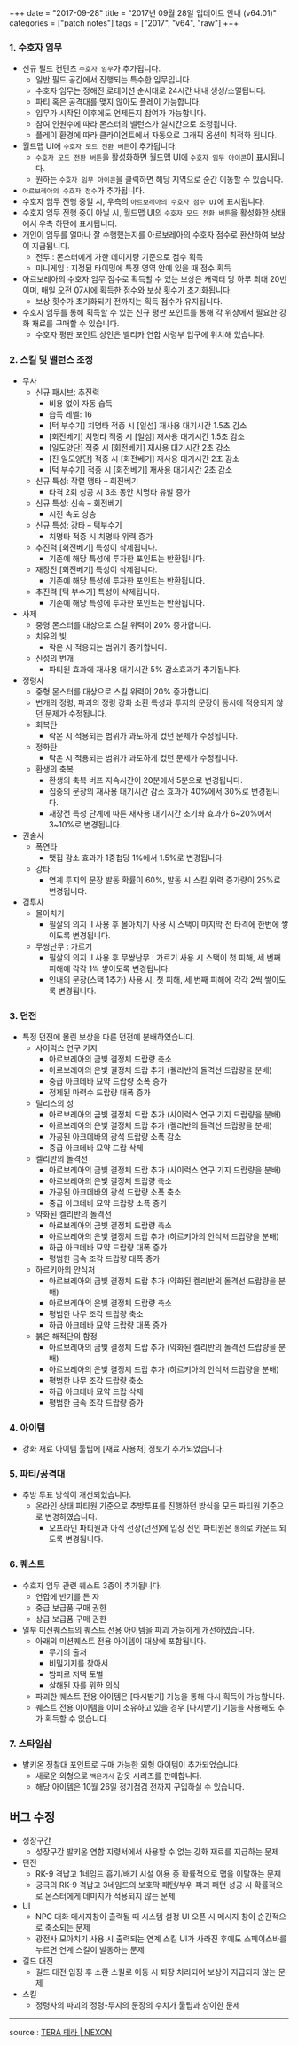 +++
date = "2017-09-28"
title = "2017년 09월 28일 업데이트 안내 (v64.01)"
categories = ["patch notes"]
tags = ["2017", "v64", "raw"]
+++

### 1. 수호자 임무
- 신규 필드 컨텐츠 `수호자 임무`가 추가됩니다.
  - 일반 필드 공간에서 진행되는 특수한 임무입니다.
  - 수호자 임무는 정해진 로테이션 순서대로 24시간 내내 생성/소멸됩니다.
  - 파티 혹은 공격대를 맺지 않아도 플레이 가능합니다.
  - 임무가 시작된 이후에도 언제든지 참여가 가능합니다.
  - 참여 인원수에 따라 몬스터의 밸런스가 실시간으로 조정됩니다.
  - 플레이 환경에 따라 클라이언트에서 자동으로 그래픽 옵션이 최적화 됩니다.
- 월드맵 UI에 `수호자 모드 전환 버튼`이 추가됩니다.
  - `수호자 모드 전환 버튼`을 활성화하면 월드맵 UI에 `수호자 임무 아이콘`이 표시됩니다.
  - 원하는 `수호자 임무 아이콘`을 클릭하면 해당 지역으로 순간 이동할 수 있습니다.
-  `아르보레아의 수호자 점수`가 추가됩니다.
  - 수호자 임무 진행 중일 시, 우측의 `아르보레아의 수호자 점수 UI`에 표시됩니다.
  - 수호자 임무 진행 중이 아닐 시, 월드맵 UI의 `수호자 모드 전환 버튼`을 활성화한 상태에서 우측 하단에 표시됩니다.
  - 개인이 임무를 얼마나 잘 수행했는지를 아르보레아의 수호자 점수로 환산하여 보상이 지급됩니다.
    - 전투 : 몬스터에게 가한 데미지량 기준으로 점수 획득
    - 미니게임 : 지정된 타이밍에 특정 영역 안에 있을 때 점수 획득
  - 아르보레아의 수호자 임무 점수로 획득할 수 있는 보상은 캐릭터 당 하루 최대 20번이며, 매일 오전 07시에 획득한 점수와 보상 횟수가 초기화됩니다.
    - 보상 횟수가 초기화되기 전까지는 획득 점수가 유지됩니다.
  - 수호자 임무를 통해 획득할 수 있는 신규 평판 포인트를 통해 각 위상에서 필요한 강화 재료를 구매할 수 있습니다.
    - 수호자 평판 포인트 상인은 벨리카 연합 사령부 입구에 위치해 있습니다.

### 2. 스킬 및 밸런스 조정
- 무사
  - 신규 패시브: 추진력
    - 비용 없이 자동 습득
    - 습득 레벨: 16
    - [턱 부수기] 치명타 적중 시 [일섬] 재사용 대기시간 1.5초 감소
    - [회전베기] 치명타 적중 시 [일섬] 재사용 대기시간 1.5초 감소
    - [일도양단] 적중 시 [회전베기] 재사용 대기시간 2초 감소
    - [진 일도양단] 적중 시 [회전베기] 재사용 대기시간 2초 감소
    - [턱 부수기] 적중 시 [회전베기] 재사용 대기시간 2초 감소
  - 신규 특성: 작렬 맹타 – 회전베기
    - 타격 2회 성공 시 3초 동안 치명타 유발 증가
  - 신규 특성: 신속 – 회전베기
    - 시전 속도 상승
  - 신규 특성: 강타 – 턱부수기
    - 치명타 적중 시 치명타 위력 증가
  - 추진력 [회전베기] 특성이 삭제됩니다.
    - 기존에 해당 특성에 투자한 포인트는 반환됩니다.
  - 재장전 [회전베기] 특성이 삭제됩니다.
    - 기존에 해당 특성에 투자한 포인트는 반환됩니다.
  - 추진력 [턱 부수기] 특성이 삭제됩니다.
    - 기존에 해당 특성에 투자한 포인트는 반환됩니다.
- 사제
  - 중형 몬스터를 대상으로 스킬 위력이 20% 증가합니다.
  - 치유의 빛
    - 락온 시 적용되는 범위가 증가합니다.
  - 신성의 번개
    - 파티원 효과에 재사용 대기시간 5% 감소효과가 추가됩니다.
- 정령사
  - 중형 몬스터를 대상으로 스킬 위력이 20% 증가합니다.
  - 번개의 정령, 파괴의 정령 강화 소환 특성과 투지의 문장이 동시에 적용되지 않던 문제가 수정됩니다.
  - 회복탄
    - 락온 시 적용되는 범위가 과도하게 컸던 문제가 수정됩니다.
  - 정화탄
    - 락온 시 적용되는 범위가 과도하게 컸던 문제가 수정됩니다.
  - 환생의 축복
    - 환생의 축복 버프 지속시간이 20분에서 5분으로 변경됩니다.
    - 집중의 문장의 재사용 대기시간 감소 효과가 40%에서 30%로 변경됩니다.
    - 재장전 특성 단계에 따른 재사용 대기시간 초기화 효과가 6~20%에서 3~10%로 변경됩니다.
- 권술사
  - 폭연타
    - 맷집 감소 효과가 1중첩당 1%에서 1.5%로 변경됩니다.
  - 강타
    - 연계 투지의 문장 발동 확률이 60%, 발동 시 스킬 위력 증가량이 25%로 변경됩니다.
- 검투사
  - 몰아치기
    - 필살의 의지 II 사용 후 몰아치기 사용 시 스택이 마지막 전 타격에 한번에 쌓이도록 변경됩니다.
  - 무쌍난무 : 가르기
    - 필살의 의지 II 사용 후 무쌍난무 : 가르기 사용 시 스택이 첫 피해, 세 번째 피해에 각각 1씩 쌓이도록 변경됩니다.
    - 인내의 문장(스택 1추가) 사용 시, 첫 피해, 세 번째 피해에 각각 2씩 쌓이도록 변경됩니다.

### 3. 던전
- 특정 던전에 몰린 보상을 다른 던전에 분배하였습니다.
  - 사이럭스 연구 기지
    - 아르보레아의 금빛 결정체 드랍량 축소
    - 아르보레아의 은빛 결정체 드랍 추가 (켈리반의 돌격선 드랍량을 분배)
    - 중급 아크데바 묘약 드랍량 소폭 증가
    - 정제된 마력수 드랍량 대폭 증가
  - 릴리스의 성
    - 아르보레아의 금빛 결정체 드랍 추가 (사이럭스 연구 기지 드랍량을 분배)
    - 아르보레아의 은빛 결정체 드랍 추가 (켈리반의 돌격선 드랍량을 분배)
    - 가공된 아크데바의 광석 드랍량 소폭 감소
    - 중급 아크데바 묘약 드랍 삭제
  - 켈리반의 돌격선
    - 아르보레아의 금빛 결정체 드랍 추가 (사이럭스 연구 기지 드랍량을 분배)
    - 아르보레아의 은빛 결정체 드랍량 축소
    - 가공된 아크데바의 광석 드랍량 소폭 축소
    - 중급 아크데바 묘약 드랍량 소폭 증가
  - 약화된 켈리반의 돌격선
    - 아르보레아의 금빛 결정체 드랍량 축소
    - 아르보레아의 은빛 결정체 드랍 추가 (하르키아의 안식처 드랍량을 분배)
    - 하급 아크데바 묘약 드랍량 대폭 증가
    - 평범한 금속 조각 드랍량 대폭 증가
  - 하르키아의 안식처
    - 아르보레아의 금빛 결정체 드랍 추가 (약화된 켈리반의 돌격선 드랍량을 분배)
    - 아르보레아의 은빛 결정체 드랍량 축소
    - 평범한 나무 조각 드랍량 축소
    - 하급 아크데바 묘약 드랍량 대폭 증가
  - 붉은 해적단의 함정
    - 아르보레아의 금빛 결정체 드랍 추가 (약화된 켈리반의 돌격선 드랍량을 분배)
    - 아르보레아의 은빛 결정체 드랍 추가 (하르키아의 안식처 드랍량을 분배)
    - 평범한 나무 조각 드랍량 축소
    - 하급 아크데바 묘약 드랍 삭제
    - 평범한 금속 조각 드랍량 증가

### 4. 아이템
- 강화 재료 아이템 툴팁에 [재료 사용처] 정보가 추가되었습니다.

### 5. 파티/공격대
- 추방 투표 방식이 개선되었습니다.
  - 온라인 상태 파티원 기준으로 추방투표를 진행하던 방식을 모든 파티원 기준으로 변경하였습니다.
    - 오프라인 파티원과 아직 전장(던전)에 입장 전인 파티원은 `동의`로 카운트 되도록 변경됩니다.

### 6. 퀘스트
- 수호자 임무 관련 퀘스트 3종이 추가됩니다.
  - 연합에 반기를 든 자
  - 중급 보급품 구매 권한
  - 상급 보급품 구매 권한
- 일부 미션퀘스트의 퀘스트 전용 아이템을 파괴 가능하게 개선하였습니다.
  - 아래의 미션퀘스트 전용 아이템이 대상에 포함됩니다.
    - 무기의 출처
    - 비밀기지를 찾아서
    - 밤피르 저택 토벌
    - 살해된 자를 위한 의식
  - 파괴한 퀘스트 전용 아이템은 [다시받기] 기능을 통해 다시 획득이 가능합니다.
  - 퀘스트 전용 아이템을 이미 소유하고 있을 경우 [다시받기] 기능을 사용해도 추가 획득할 수 없습니다.

### 7. 스타일샵
- 발키온 정찰대 포인트로 구매 가능한 외형 아이템이 추가되었습니다.
  - 새로운 외형으로 `백은기사` 갑옷 시리즈를 판매합니다.
  - 해당 아이템은 10월 26일 정기점검 전까지 구입하실 수 있습니다.

## 버그 수정

- 성장구간
  - 성장구간 발키온 연합 지령서에서 사용할 수 없는 강화 재료를 지급하는 문제
- 던전
  - RK-9 격납고 1네임드 흡기/배기 시설 이용 중 확률적으로 맵을 이탈하는 문제
  - 궁극의 RK-9 격납고 3네임드의 보호막 패턴/부위 파괴 패턴 성공 시 확률적으로 몬스터에게 데미지가 적용되지 않는 문제
- UI
  - NPC 대화 메시지창이 출력될 때 시스템 설정 UI 오픈 시 메시지 창이 순간적으로 축소되는 문제
  - 광전사 모아치기 사용 시 출력되는 연계 스킬 UI가 사라진 후에도 스페이스바를 누르면 연계 스킬이 발동하는 문제
- 길드 대전
  - 길드 대전 입장 후 소환 스킬로 이동 시 퇴장 처리되어 보상이 지급되지 않는 문제
- 스킬
  - 정령사의 파괴의 정령-투지의 문장의 수치가 툴팁과 상이한 문제

----

source : [TERA 테라 | NEXON](http://tera.nexon.com/news/update/view.aspx?n4articlesn=299)